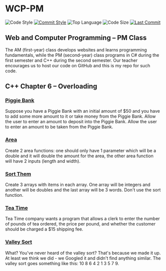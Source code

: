 # WCP-PM

![Code Style](https://img.shields.io/badge/code_style-VS_Code-blue.svg?style=flat)
[![Commit Style](https://img.shields.io/badge/commit_style-gitmoji-yellow.svg?style=flat)](https://gitmoji.carloscuesta.me/)
![Top Language](https://img.shields.io/github/languages/top/evaneliasyoung/wcp-pm.svg?style=flat)
![Code Size](https://img.shields.io/github/languages/code-size/evaneliasyoung/wcp-pm.svg?style=flat)
[![Last Commit](https://img.shields.io/github/last-commit/evaneliasyoung/wcp-pm.svg?style=flat)](https://github.com/evaneliasyoung/wcp-pm/commit/master)

## Web and Computer Programming &ndash; PM Class
The AM (first-year) class develops websites and learns programming fundamentals, while the PM (second-year) class programs in C# during the first semester and C++ during the second semester. Our teacher encourages us to host our code on GitHub and this is my repo for such code.

## C++ Chapter 6 &ndash; Overloading
### [Piggie Bank](vspiggie)
Suppose you have a Piggie Bank with an initial amount of $50 and you have to add some more amount to it or take money from the Piggie Bank. Allow the user to enter an amount to deposit into the Piggie Bank. Allow the user to enter an amount to be taken from the Piggie Bank.
### [Area](vsarea)
Create 2 area functions: one should only have 1 parameter which will be a double and it will double the amount for the area, the other area function will have 2 inputs (length and width).
### [Sort Them](vssort)
Create 3 arrays with items in each array. One array will be integers and another will be doubles and the last array will be 3 words. Don't use the sort function.
### [Tea Time](teatime)
Tea Time company wants a program that allows a clerk to enter the number of pounds of tea ordered, the price per pound, and whether the customer should be charged a $15 shipping fee.
### [Valley Sort](valleysort)
What? You've never heard of the valley sort? That's because we made it up. At least we think we did - we Googled it and didn't find anything similar. The valley sort goes something like this: 10 8 6 4 2 1 3 5 7 9.

